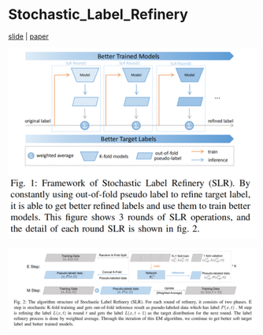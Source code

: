 # Stochastic_Label_Refinery

[slide](https://d3smihljt9218e.cloudfront.net/lecture/11980/slideshow/3f43cc6f215dec50c9add7a7ce996150.pdf) | [paper](https://ailb-web.ing.unimore.it/icpr/paper/314/nn)

![](./img/fig1.png)

![](./img/fig2.png)

